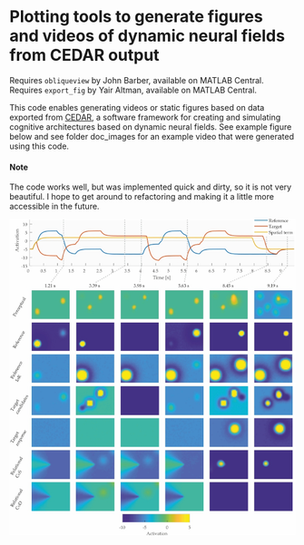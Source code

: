 # Plotting tools to generate figures and videos of dynamic neural fields from CEDAR output

Requires `obliqueview` by John Barber, available on MATLAB Central.
Requires `export_fig` by Yair Altman, available on MATLAB Central.

This code enables generating videos or static figures based on data exported from
[CEDAR](www.cedar.ini.rub.de), a software framework for creating and simulating 
cognitive architectures based on dynamic neural fields. See example figure below and 
see folder doc_images for an example video that were generated using this code.

#### Note

The code works well, but was implemented quick and dirty, so it is not very beautiful.
I hope to get around to refactoring and making it a little more accessible in the future.

![example figure](doc_images/example_fig.jpg)











